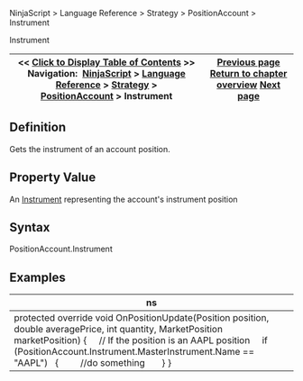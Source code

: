 ﻿
NinjaScript \> Language Reference \> Strategy \> PositionAccount \> Instrument

Instrument

| \<\< [Click to Display Table of Contents](positionaccount_instrument.md) \>\> **Navigation:**     [NinjaScript](ninjascript-1.md) \> [Language Reference](language_reference_wip-1.md) \> [Strategy](strategy-1.md) \> [PositionAccount](positionaccount-1.md) \> Instrument | [Previous page](positionaccount_getunrealizedprofitloss-1.md) [Return to chapter overview](positionaccount-1.md) [Next page](positionaccount_marketposition-1.md) |
| --- | --- |
## Definition
Gets the instrument of an account position.
 
## Property Value
An [Instrument](instrument-1.md) representing the account's instrument position
## 
## Syntax
PositionAccount.Instrument
 
## 
## Examples

| ns |
| --- |
| protected override void OnPositionUpdate(Position position, double averagePrice, int quantity, MarketPosition marketPosition) {      // If the position is an AAPL position      if (PositionAccount.Instrument.MasterInstrument.Name \=\= "AAPL")    {          //do something        } } |

